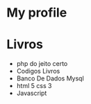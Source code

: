 # My profile

# Livros
* php do jeito certo
* Codigos Livros
* Banco De Dados Mysql
* html 5 css 3
* Javascript